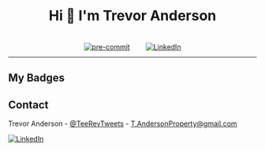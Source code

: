 <!-- PROJECT HEADER -->

<div align="center" style="max-width: 100%; padding: 0 5rem; display: flex; flex-direction: column;">
  <h1 align="center" style="margin: 1rem 0 1.5rem 0; padding: 0;">Hi 👋 I'm Trevor Anderson</h1>

<!-- PROJECT SHIELDS GO HERE -->

  <div style="max-width: 100%; margin-bottom: -1rem; display: flex; flex-direction: row; justify-content: center;">

[![pre-commit][pre-commit-shield]](https://github.com/pre-commit/pre-commit)

  <div style="width: 2rem; "></div>

[![LinkedIn][linkedin-shield]][linkedin-url]

  <!-- FLEX BOX HAS ISSUES IN GH MARKDOWN, SO SPACE SHIELDS WITH EMPTY DIVS. EXAMPLE:
  <div style="width: 2rem; "></div>
  -->

  </div>
</div>

---

## My Badges

<div data-iframe-width="150" data-iframe-height="270" data-share-badge-id="8e6817b5-5061-48cc-b9d3-b46f7dfe2bfb" data-share-badge-host="https://www.credly.com"></div><script type="text/javascript" async src="//cdn.credly.com/assets/utilities/embed.js"></script>

## Contact

Trevor Anderson - [@TeeRevTweets](https://twitter.com/teerevtweets) - T.AndersonProperty@gmail.com

[![LinkedIn][linkedin-shield]][linkedin-url]

<!-- MARKDOWN LINKS & IMAGES -->
<!-- https://www.markdownguide.org/basic-syntax/#reference-style-links -->

[pre-commit-shield]: https://img.shields.io/badge/pre--commit-enabled-brightgreen?logo=pre-commit&logoColor=white
[linkedin-url]: https://www.linkedin.com/in/trevor-anderson-3a3b0392/
[linkedin-shield]: https://img.shields.io/badge/LinkedIn-0077B5?logo=linkedin&logoColor=white
